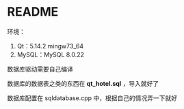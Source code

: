 # README

环境：

1. Qt：5.14.2 mingw73_64
2. MySQL：MySQL 8.0.22

数据库驱动需要自己编译



数据库的数据表之类的东西在 **qt_hotel.sql** ，导入就好了

数据库配置在 sqldatabase.cpp 中，根据自己的情况弄一下就好



